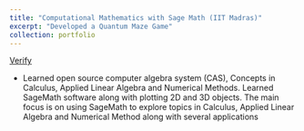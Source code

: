 ```yaml
---
title: "Computational Mathematics with Sage Math (IIT Madras)"
excerpt: "Developed a Quantum Maze Game"
collection: portfolio
---
```

[Verify](https://drive.google.com/file/d/102AqZSjR8ZiBFUFD8tl4bDko70iX1amC/view) 


* Learned open source computer algebra system (CAS), Concepts in Calculus, Applied Linear Algebra and
Numerical Methods. Learned SageMath software along with plotting 2D and 3D objects. The main focus
is on using SageMath to explore topics in Calculus, Applied Linear Algebra and Numerical Method along
with several applications

